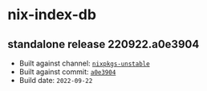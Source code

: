 # nix-index-db
## standalone release 220922.a0e3904
- Built against channel: [`nixpkgs-unstable`](https://github.com/nixos/nixpkgs/tree/nixpkgs-unstable)
- Built against commit: [`a0e3904`](https://github.com/NixOS/nixpkgs/commit/a0e390471362e27349abc1090197e09fe8c59d16)
- Build date: `2022-09-22`
